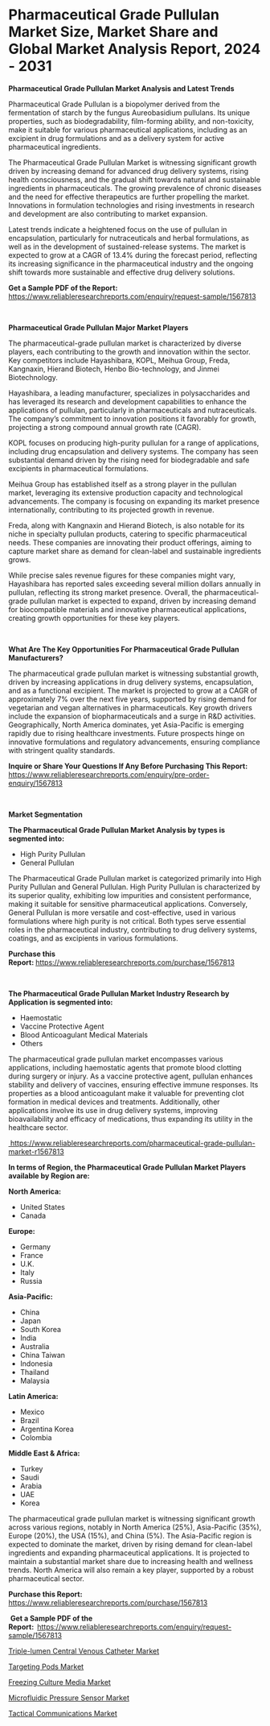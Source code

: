 <p><h1>Pharmaceutical Grade Pullulan Market Size, Market Share and Global Market Analysis Report, 2024 - 2031</h1></p><p><strong>Pharmaceutical Grade Pullulan Market Analysis and Latest Trends</strong></p>
<p><p>Pharmaceutical Grade Pullulan is a biopolymer derived from the fermentation of starch by the fungus Aureobasidium pullulans. Its unique properties, such as biodegradability, film-forming ability, and non-toxicity, make it suitable for various pharmaceutical applications, including as an excipient in drug formulations and as a delivery system for active pharmaceutical ingredients.</p><p>The Pharmaceutical Grade Pullulan Market is witnessing significant growth driven by increasing demand for advanced drug delivery systems, rising health consciousness, and the gradual shift towards natural and sustainable ingredients in pharmaceuticals. The growing prevalence of chronic diseases and the need for effective therapeutics are further propelling the market. Innovations in formulation technologies and rising investments in research and development are also contributing to market expansion.</p><p>Latest trends indicate a heightened focus on the use of pullulan in encapsulation, particularly for nutraceuticals and herbal formulations, as well as in the development of sustained-release systems. The market is expected to grow at a CAGR of 13.4% during the forecast period, reflecting its increasing significance in the pharmaceutical industry and the ongoing shift towards more sustainable and effective drug delivery solutions.</p></p>
<p><strong>Get a Sample PDF of the Report:&nbsp;</strong> <a href="https://www.reliableresearchreports.com/enquiry/request-sample/1567813?utm_campaign=34&utm_medium=2&utm_source=Github&utm_content=ia&utm_term=18102024&utm_id=pharmaceutical-grade-pullulan">https://www.reliableresearchreports.com/enquiry/request-sample/1567813</a></p>
<p>&nbsp;</p>
<p><strong>Pharmaceutical Grade Pullulan Major Market Players</strong></p>
<p><p>The pharmaceutical-grade pullulan market is characterized by diverse players, each contributing to the growth and innovation within the sector. Key competitors include Hayashibara, KOPL, Meihua Group, Freda, Kangnaxin, Hierand Biotech, Henbo Bio-technology, and Jinmei Biotechnology. </p><p>Hayashibara, a leading manufacturer, specializes in polysaccharides and has leveraged its research and development capabilities to enhance the applications of pullulan, particularly in pharmaceuticals and nutraceuticals. The company’s commitment to innovation positions it favorably for growth, projecting a strong compound annual growth rate (CAGR).</p><p>KOPL focuses on producing high-purity pullulan for a range of applications, including drug encapsulation and delivery systems. The company has seen substantial demand driven by the rising need for biodegradable and safe excipients in pharmaceutical formulations. </p><p>Meihua Group has established itself as a strong player in the pullulan market, leveraging its extensive production capacity and technological advancements. The company is focusing on expanding its market presence internationally, contributing to its projected growth in revenue.</p><p>Freda, along with Kangnaxin and Hierand Biotech, is also notable for its niche in specialty pullulan products, catering to specific pharmaceutical needs. These companies are innovating their product offerings, aiming to capture market share as demand for clean-label and sustainable ingredients grows.</p><p>While precise sales revenue figures for these companies might vary, Hayashibara has reported sales exceeding several million dollars annually in pullulan, reflecting its strong market presence. Overall, the pharmaceutical-grade pullulan market is expected to expand, driven by increasing demand for biocompatible materials and innovative pharmaceutical applications, creating growth opportunities for these key players.</p></p>
<p>&nbsp;</p>
<p><strong>What Are The Key Opportunities For Pharmaceutical Grade Pullulan Manufacturers?</strong></p>
<p><p>The pharmaceutical grade pullulan market is witnessing substantial growth, driven by increasing applications in drug delivery systems, encapsulation, and as a functional excipient. The market is projected to grow at a CAGR of approximately 7% over the next five years, supported by rising demand for vegetarian and vegan alternatives in pharmaceuticals. Key growth drivers include the expansion of biopharmaceuticals and a surge in R&D activities. Geographically, North America dominates, yet Asia-Pacific is emerging rapidly due to rising healthcare investments. Future prospects hinge on innovative formulations and regulatory advancements, ensuring compliance with stringent quality standards.</p></p>
<p><strong>Inquire or Share Your Questions If Any Before Purchasing This Report:</strong> <a href="https://www.reliableresearchreports.com/enquiry/pre-order-enquiry/1567813?utm_campaign=34&utm_medium=2&utm_source=Github&utm_content=ia&utm_term=18102024&utm_id=pharmaceutical-grade-pullulan">https://www.reliableresearchreports.com/enquiry/pre-order-enquiry/1567813</a></p>
<p>&nbsp;</p>
<p><strong>Market Segmentation</strong></p>
<p><strong>The Pharmaceutical Grade Pullulan Market Analysis by types is segmented into:</strong></p>
<p><ul><li>High Purity Pullulan</li><li>General Pullulan</li></ul></p>
<p><p>The Pharmaceutical Grade Pullulan market is categorized primarily into High Purity Pullulan and General Pullulan. High Purity Pullulan is characterized by its superior quality, exhibiting low impurities and consistent performance, making it suitable for sensitive pharmaceutical applications. Conversely, General Pullulan is more versatile and cost-effective, used in various formulations where high purity is not critical. Both types serve essential roles in the pharmaceutical industry, contributing to drug delivery systems, coatings, and as excipients in various formulations.</p></p>
<p><strong>Purchase this Report:&nbsp;</strong><a href="https://www.reliableresearchreports.com/purchase/1567813?utm_campaign=34&utm_medium=2&utm_source=Github&utm_content=ia&utm_term=18102024&utm_id=pharmaceutical-grade-pullulan">https://www.reliableresearchreports.com/purchase/1567813</a></p>
<p>&nbsp;</p>
<p><strong>The Pharmaceutical Grade Pullulan Market Industry Research by Application is segmented into:</strong></p>
<p><ul><li>Haemostatic</li><li>Vaccine Protective Agent</li><li>Blood Anticoagulant Medical Materials</li><li>Others</li></ul></p>
<p><p>The pharmaceutical grade pullulan market encompasses various applications, including haemostatic agents that promote blood clotting during surgery or injury. As a vaccine protective agent, pullulan enhances stability and delivery of vaccines, ensuring effective immune responses. Its properties as a blood anticoagulant make it valuable for preventing clot formation in medical devices and treatments. Additionally, other applications involve its use in drug delivery systems, improving bioavailability and efficacy of medications, thus expanding its utility in the healthcare sector.</p></p>
<p><a href="https://www.reliableresearchreports.com/pharmaceutical-grade-pullulan-market-r1567813?utm_campaign=34&utm_medium=2&utm_source=Github&utm_content=ia&utm_term=18102024&utm_id=pharmaceutical-grade-pullulan">&nbsp;https://www.reliableresearchreports.com/pharmaceutical-grade-pullulan-market-r1567813</a></p>
<p><strong>In terms of Region, the Pharmaceutical Grade Pullulan Market Players available by Region are:</strong></p>
<p>
    <p> <strong> North America: </strong>
        <ul>
            <li>United States</li>
            <li>Canada</li>
        </ul>
        </p> 
    <p> <strong> Europe: </strong>
        <ul>
            <li>Germany</li>
            <li>France</li>
            <li>U.K.</li>
            <li>Italy</li>
            <li>Russia</li>
        </ul>
        </p> 
    <p> <strong> Asia-Pacific: </strong>
        <ul>
            <li>China</li>
            <li>Japan</li>
            <li>South Korea</li>
            <li>India</li>
            <li>Australia</li>
            <li>China Taiwan</li>
            <li>Indonesia</li>
            <li>Thailand</li>
            <li>Malaysia</li>
        </ul>
        </p> 
    <p> <strong> Latin America: </strong>
        <ul>
            <li>Mexico</li>
            <li>Brazil</li>
            <li>Argentina Korea</li>
            <li>Colombia</li>
        </ul>
        </p> 
    <p> <strong> Middle East & Africa: </strong>
        <ul>
            <li>Turkey</li>
            <li>Saudi</li>
            <li>Arabia</li>
            <li>UAE</li>
            <li>Korea</li>
        </ul>
    </p>
    </p>
<p><p>The pharmaceutical grade pullulan market is witnessing significant growth across various regions, notably in North America (25%), Asia-Pacific (35%), Europe (20%), the USA (15%), and China (5%). The Asia-Pacific region is expected to dominate the market, driven by rising demand for clean-label ingredients and expanding pharmaceutical applications. It is projected to maintain a substantial market share due to increasing health and wellness trends. North America will also remain a key player, supported by a robust pharmaceutical sector.</p></p>
<p><strong>Purchase this Report: </strong><a href="https://www.reliableresearchreports.com/purchase/1567813?utm_campaign=34&utm_medium=2&utm_source=Github&utm_content=ia&utm_term=18102024&utm_id=pharmaceutical-grade-pullulan">https://www.reliableresearchreports.com/purchase/1567813</a></p>
<p>&nbsp;<strong>Get a Sample PDF of the Report:&nbsp;&nbsp;</strong><a href="https://www.reliableresearchreports.com/enquiry/request-sample/1567813?utm_campaign=34&utm_medium=2&utm_source=Github&utm_content=ia&utm_term=18102024&utm_id=pharmaceutical-grade-pullulan">https://www.reliableresearchreports.com/enquiry/request-sample/1567813</a></p>
<p><strong></strong></p>
<p><p><a href="https://github.com/kaufmannDavid16/Market-Research-Report-List-1/blob/main/triple-lumen-central-venous-catheter-market.md?utm_campaign=34&utm_medium=2&utm_source=Github&utm_content=ia&utm_term=18102024&utm_id=pharmaceutical-grade-pullulan">Triple-lumen Central Venous Catheter Market</a></p><p><a href="https://www.linkedin.com/pulse/targeting-pods-market-emerging-trends-future-prospects-period-s7uef?utm_campaign=34&utm_medium=2&utm_source=Github&utm_content=ia&utm_term=18102024&utm_id=pharmaceutical-grade-pullulan">Targeting Pods Market</a></p><p><a href="https://github.com/AlisaRowe24/Market-Research-Report-List-1/blob/main/freezing-culture-media-market.md?utm_campaign=34&utm_medium=2&utm_source=Github&utm_content=ia&utm_term=18102024&utm_id=pharmaceutical-grade-pullulan">Freezing Culture Media Market</a></p><p><a href="https://issuu.com/reportprime-2/docs/microfluidic-pressure-sensor-market_660cc45d3fa622?utm_campaign=34&utm_medium=2&utm_source=Github&utm_content=ia&utm_term=18102024&utm_id=pharmaceutical-grade-pullulan">Microfluidic Pressure Sensor Market</a></p><p><a href="https://www.linkedin.com/pulse/tactical-communications-market-maturity-analysis-regional-efxxf?utm_campaign=34&utm_medium=2&utm_source=Github&utm_content=ia&utm_term=18102024&utm_id=pharmaceutical-grade-pullulan">Tactical Communications Market</a></p></p>